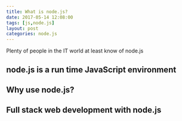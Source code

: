 ```yaml
---
title: What is node.js?
date: 2017-05-14 12:08:00
tags: [js,node.js]
layout: post
categories: node.js
---
```


Plenty of people in the IT world at least know of node.js

<!-- more -->

## node.js is a run time JavaScript environment

## Why use node.js?

## Full stack web development with node.js

<!--

   moz keyword research:
   
   why use node js : 51-100
   what is node.js used for : 101 - 200
   what is nodejs : 101 - 200

-->